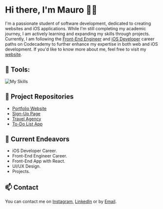 # Hi there, I'm Mauro 👋🏻

I'm a passionate student of software development, dedicated to creating websites and iOS applications. While I'm still completing my academic journey, I am actively learning and expanding my skills through projects. Currently, I am following the [Front-End Engineer](https://www.codecademy.com/learn/paths/front-end-engineer-career-path) and [iOS Developer](https://www.codecademy.com/learn/paths/ios-developer) career paths on Codecademy to further enhance my expertise in both web and iOS development.
If you'd like to know more about me, feel free to visit my [website](https://mauromontane.me).

## 🔨 Tools:
![My Skills](https://skillicons.dev/icons?i=html,css,js,docker,swift,figma,vscode,vercel)

## 📖 Project Repositories
- [Portfolio Website](https://github.com/mauromltn/portfolio-website)
- [Sign-Up Page](https://github.com/mauromltn/SignUp-Page)
- [Travel Agency](https://github.com/mauromltn/agenv)
- [To-Do List App](https://github.com/mauromltn/ToDoList)

## 🔭 Current Endeavors
- iOS Developer Career.
- Front-End Engineer Career.
- Front-End App with React.
- UI/UX Design.
- Projects.

## 📫 Contact
You can contact me on [Instagram](https://www.instagram.com/mauromontane/), [LinkedIn](https://www.linkedin.com/in/mauro-montane) or by [Email](mailto:dev.montane@gmail.com).
